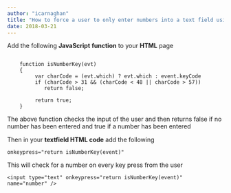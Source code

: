 ```yaml
---
author: "icarnaghan"
title: "How to force a user to only enter numbers into a text field using JavaScript"
date: 2018-03-21
---
```


Add the following **JavaScript** **function** to your **HTML** page

```
 
	function isNumberKey(evt)
	{
	     var charCode = (evt.which) ? evt.which : event.keyCode
	     if (charCode > 31 && (charCode < 48 || charCode > 57))
	        return false;
 
	     return true;
	}
```

The above function checks the input of the user and then returns false if no number has been entered and true if a number has been entered

Then in your **textfield HTML code** add the following

```
onkeypress="return isNumberKey(event)"
```

This will check for a number on every key press from the user

```
<input type="text" onkeypress="return isNumberKey(event)"  name="number" />
```
